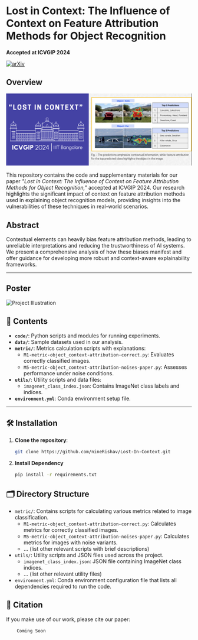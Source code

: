 # Lost in Context: The Influence of Context on Feature Attribution Methods for Object Recognition  
**Accepted at ICVGIP 2024**

[![arXiv]( https://img.shields.io/badge/arXiv-2108.00946-b31b1b.svg)](https://arxiv.org/abs/2411.02833)


## Overview

![Project Illustration](assets/main.png)


This repository contains the code and supplementary materials for our paper *"Lost in Context: The Influence of Context on Feature Attribution Methods for Object Recognition,"* accepted at ICVGIP 2024. Our research highlights the significant impact of context on feature attribution methods used in explaining object recognition models, providing insights into the vulnerabilities of these techniques in real-world scenarios.

## Abstract

Contextual elements can heavily bias feature attribution methods, leading to unreliable interpretations and reducing the trustworthiness of AI systems. We present a comprehensive analysis of how these biases manifest and offer guidance for developing more robust and context-aware explainability frameworks.

---
## Poster 


![Project Illustration](assets/30_Adhikari_Lost_in_Context_page-0001.jpg)

## 📂 Contents

- **`code/`**: Python scripts and modules for running experiments.
- **`data/`**: Sample datasets used in our analysis.
- **`metric/`**: Metrics calculation scripts with explanations:
  - `M1-metric-object_context-attribution-correct.py`: Evaluates correctly classified images.
  - `M5-metric-object_context-attribution-noises-paper.py`: Assesses performance under noise conditions.
- **`utils/`**: Utility scripts and data files:
  - `imagenet_class_index.json`: Contains ImageNet class labels and indices.
- **`environment.yml`**: Conda environment setup file.

---

## 🛠 Installation

1. **Clone the repository**:
   ```bash
   git clone https://github.com/nineRishav/Lost-In-Context.git

2. **Install Dependency**
    ```bash
    pip install -r requirements.txt


## 🗂️ Directory Structure

- `metric/`: Contains scripts for calculating various metrics related to image classification.
  - `M1-metric-object_context-attribution-correct.py`: Calculates metrics for correctly classified images.
  - `M5-metric-object_context-attribution-noises-paper.py`: Calculates metrics for images with noise variants.
  - ... (list other relevant scripts with brief descriptions)
- `utils/`: Utility scripts and JSON files used across the project.
  - `imagenet_class_index.json`: JSON file containing ImageNet class indices.
  - ... (list other relevant utility files)
- `environment.yml`: Conda environment configuration file that lists all dependencies required to run the code.


## 📜 Citation
If you make use of our work, please cite our paper:

```
    Coming Soon

```
